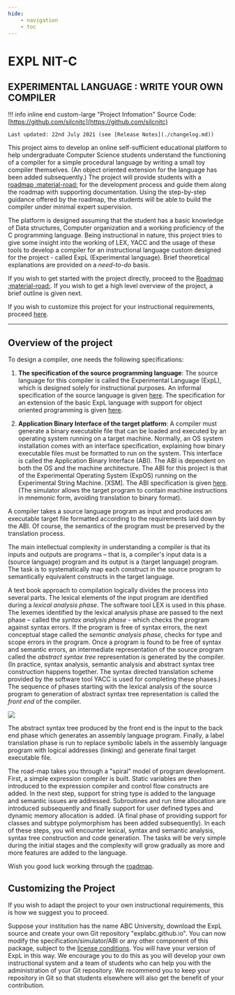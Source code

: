 ```yaml
---
hide:
    - navigation
    - toc
---
```

# EXPL NIT-C

## **EXPERIMENTAL LANGUAGE** : WRITE YOUR OWN COMPILER

!!! info inline end custom-large "Project Infomation"
    Source Code: [https://github.com/silcnitc](https://github.com/silcnitc)

    Last updated: 22nd July 2021 (see [Release Notes](./changelog.md))

This project aims to develop an online self-sufficient educational platform to help undergraduate Computer Science students understand the functioning of a compiler for a simple procedural language by writing a small toy compiler themselves. (An object oriented extension for the language has been added subsequently.) The project will provide students with a [roadmap :material-road:](./roadmap/index.md) for the development process and guide them along the roadmap with supporting documentation. Using the step-by-step guidance offered by the roadmap, the students will be able to build the compiler under minimal expert supervision.

The platform is designed assuming that the student has a basic knowledge of Data structures, Computer organization and a working proficiency of the C programming language. Being instructional in nature, this project tries to give some insight into the working of LEX, YACC and the usage of these tools to develop a compiler for an instructional language custom designed for the project - called ExpL (Experimental language). Brief theoretical explanations are provided on a _need-to-do_ basis.

If you wish to get started with the project directly, proceed to the [Roadmap :material-road:](./roadmap/index.md). If you wish to get a high level overview of the project, a brief outline is given next.

If you wish to customize this project for your instructional requirements, proceed [here](#customizing-the-project).

* * *

Overview of the project
-----------------------

To design a compiler, one needs the following specifications:

1. **The specification of the source programming language**: The source language for this compiler is called the Experimental Language (ExpL), which is designed solely for instructional purposes. An informal specification of the source language is given [here](expl.html). The specification for an extension of the basic ExpL language with support for object oriented programming is given [here](oexpl-specification.html).

2. **Application Binary Interface of the target platform**: A compiler must generate a binary executable file that can be loaded and executed by an operating system running on a target machine. Normally, an OS system installation comes with an interface specification, explaining how binary executable files must be formatted to run on the system. This interface is called the Application Binary Interface (ABI). The ABI is dependent on both the OS and the machine architecture. The ABI for this project is that of the Experimental Operating System (ExpOS) running on the Experimental String Machine. \[XSM\]. The ABI specification is given [here](./abi.md). (The simulator allows the target program to contain machine instructions in mnemonic form, avoiding translation to binary format).

A compiler takes a source language program as input and produces an executable target file formatted according to the requirements laid down by the ABI. Of course, the semantics of the program must be preserved by the translation process.

The main intellectual complexity in understanding a compiler is that its inputs and outputs are programs – that is, a compiler's input data is a (source language) program and its output is a (target language) program. The task is to systematically map each construct in the source program to semantically equivalent constructs in the target language.

A text book approach to compilation logically divides the process into several parts. The lexical elements of the input program are identified during a _lexical analysis phase_. The software tool LEX is used in this phase. The lexemes identified by the lexical analysis phase are passed to the next phase – called the _syntax analysis phase_ - which checks the program against syntax errors. If the program is free of syntax errors, the next conceptual stage called the _semantic analysis phase_, checks for type and scope errors in the program. Once a program is found to be free of syntax and semantic errors, an intermediate representation of the source program called the _abstract syntax tree_ representation is generated by the compiler. (In practice, syntax analysis, semantic analysis and abstract syntax tree construction happens together. The syntax directed translation scheme provided by the software tool YACC is used for completing these phases.) The sequence of phases starting with the lexical analysis of the source program to generation of abstract syntax tree representation is called the _front end_ of the compiler.

![](img/flowdiagram.png)

The abstract syntax tree produced by the front end is the input to the back end phase which generates an assembly language program. Finally, a label translation phase is run to replace symbolic labels in the assembly language program with logical addresses (linking) and generate final target executable file.

The road-map takes you through a "spiral" model of program development. First, a simple expression compiler is built. Static variables are then introduced to the expression compiler and control flow constructs are added. In the next step, support for string type is added to the language and semantic issues are addressed. Subroutines and run time allocation are introduced subsequently and finally support for user defined types and dynamic memory allocation is added. (A final phase of providing support for classes and subtype polymorphism has been added subsequently). In each of these steps, you will encounter lexical, syntax and semantic analysis, syntax tree construction and code generation. The tasks will be very simple during the initial stages and the complexity will grow gradually as more and more features are added to the language.

Wish you good luck working through the [roadmap](./roadmap/index.md).

## Customizing the Project

If you wish to adapt the project to your own instructional requirements, this is how we suggest you to proceed.

Suppose your institution has the name ABC University, download the ExpL source and create your own Git repository "explabc.github.io". You can now modify the specification/simulator/ABI or any other component of this package, subject to the [license conditions](http://silcnitc.github.io/about.html#navlic). You will have your version of ExpL in this way. We encourage you to do this as you will develop your own instructional system and a team of students who can help you with the administration of your Git repository. We recommend you to keep your repository in Git so that students elsewhere will also get the benefit of your contribution.
